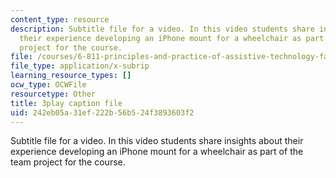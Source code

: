 ```yaml
---
content_type: resource
description: Subtitle file for a video. In this video students share insights about
  their experience developing an iPhone mount for a wheelchair as part of the team
  project for the course.
file: /courses/6-811-principles-and-practice-of-assistive-technology-fall-2014/242eb05a31ef222b56b524f3893603f2_kJEwyrLHZoQ.srt
file_type: application/x-subrip
learning_resource_types: []
ocw_type: OCWFile
resourcetype: Other
title: 3play caption file
uid: 242eb05a-31ef-222b-56b5-24f3893603f2
---
```

Subtitle file for a video. In this video students share insights about their experience developing an iPhone mount for a wheelchair as part of the team project for the course.


